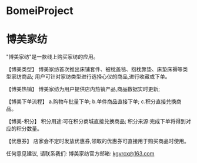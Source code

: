 # BomeiProject
# 博美家纺

  "博美家纺"是一款线上购买家纺的应用。
  
  【博美类型】
  博美家纺首次推出床铺套件、被枕盖毯、抱枕靠垫、床垫床褥等类型家纺商品;
  用户可针对家纺类型进行选择心仪的商品,进行收藏或下单。
  
  【博美热销】
  博美家纺为用户提供店内热销产品,商品数据实时更新;

  【博美下单流程】
  a.购物车批量下单;
  b.单件商品直接下单;
  c.积分直接兑换商品。
  
  【博美-积分】
  积分用途:可在积分商城直接兑换商品;
  积分来源:完成下单将得到对应的积分数量。

  【优惠券】
  店家会不定时发放优惠券,领取的优惠券可直接用于购买商品时使用。
  
  任何意见建议, 请联系我们: 
  博美家纺官方邮箱: kgvrcx@163.com
